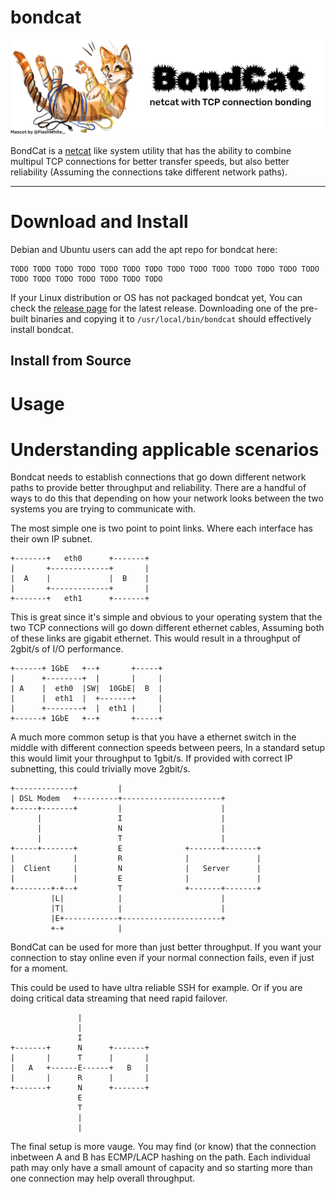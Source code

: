 # bondcat
![bondcat banner](/.github/bondcat.png)

BondCat is a [netcat](https://en.wikipedia.org/wiki/Netcat) like system utility that has the ability to combine multipul TCP connections for better transfer speeds, but also better reliability (Assuming the connections take different network paths).

---

# Download and Install

Debian and Ubuntu users can add the apt repo for bondcat here:

```
TODO TODO TODO TODO TODO TODO TODO TODO TODO TODO TODO TODO TODO TODO TODO TODO TODO TODO TODO TODO TODO 
```

If your Linux distribution or OS has not packaged bondcat yet, You can check the [release page](https://github.com/benjojo/bondcat/releases) for the latest release. Downloading one of the pre-built binaries and copying it to `/usr/local/bin/bondcat` should effectively install bondcat.

## Install from Source

# Usage

# Understanding applicable scenarios

Bondcat needs to establish connections that go down different network paths to provide better throughput and reliability. There are a handful of ways to do this that depending on how your network looks between the two systems you are trying to communicate with.

The most simple one is two point to point links. Where each interface has their own IP subnet.

```
+-------+   eth0      +-------+
|       +-------------+       |
|  A    |             |  B    |
|       +-------------+       |
+-------+   eth1      +-------+
```

This is great since it's simple and obvious to your operating system that the two TCP connections will go down different ethernet cables, Assuming both of these links are gigabit ethernet. This would result in a throughput of 2gbit/s of I/O performance.

```
+------+ 1GbE   +--+       +-----+
|      +--------+  |       |     |
| A    |  eth0  |SW|  10GbE|  B  |
|      |  eth1  |  +-------+     |
|      +--------+  |  eth1 |     |
+------+ 1GbE   +--+       +-----+
```

A much more common setup is that you have a ethernet switch in the middle with different connection speeds between peers, In a standard setup this would limit your throughput to 1gbit/s. If provided with correct IP subnetting, this could trivially move 2gbit/s.

```
+-------------+         |
| DSL Modem   +---------+----------------------+
+-----+-------+         |                      |
      |                 I                      |
      |                 N                      |
      |                 T                      |
+-----+-------+         E              +-------+-------+
|             |         R              |               |
|  Client     |         N              |   Server      |
|             |         E              |               |
+--------+-+--+         T              +-------+-------+
         |L|            |                      |
         |T|            |                      |
         |E+------------+----------------------+
         +-+            |
```

BondCat can be used for more than just better throughput. If you want your connection to stay online even if your normal connection fails, even if just for a moment. 

This could be used to have ultra reliable SSH for example. Or if you are doing critical data streaming that need rapid failover.

```
               |
               |
               I
+-------+      N      +-------+
|       |      T      |       |
|   A   +------E------+   B   |
|       |      R      |       |
+-------+      N      +-------+
               E
               T
               |
               |
```

The final setup is more vauge. You may find (or know) that the connection inbetween A and B has ECMP/LACP hashing on the path. Each individual path may only have a small amount of capacity and so starting more than one connection may help overall throughput.